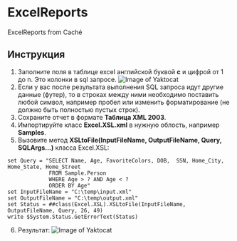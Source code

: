# ExcelReports
ExcelReports from Caché
## Инструкция

1. Заполните поля в таблице excel английской буквой **c** и цифрой от 1 до n. Это колонки в sql запросе.
![Image of Yaktocat](http://savepic.ru/14518749.jpg)
2. Если у вас после результата выполнения SQL запроса идут другие данные (футер), то в строках между ними необходимо поставить любой символ, например пробел или изменить форматирование (не должно быть полностью пустых строк). 
3. Сохраните отчет в формате **Таблица XML 2003**.
4. Импортируйте класс **Excel.XSL.xml** в нужную облость, например **Samples**. 
5. Вызовите метод **XSLtoFile(InputFileName, OutputFileName, Query, SQLArgs...)** класса Excel.XSL:
  ```
  set Query = "SELECT Name, Age, FavoriteColors, DOB,  SSN, Home_City, Home_State, Home_Street 
               FROM Sample.Person 
               WHERE Age > ? AND Age < ? 
               ORDER BY Age"
  set InputFileName = "C:\temp\input.xml"
  set OutputFileName = "C:\temp\output.xml"
  set Status = ##class(Excel.XSL).XSLtoFile(InputFileName, OutputFileName, Query, 26, 49)
  write $System.Status.GetErrorText(Status)
  ```
  6. Результат:
  ![Image of Yaktocat](http://savepic.ru/14494195.jpg)
